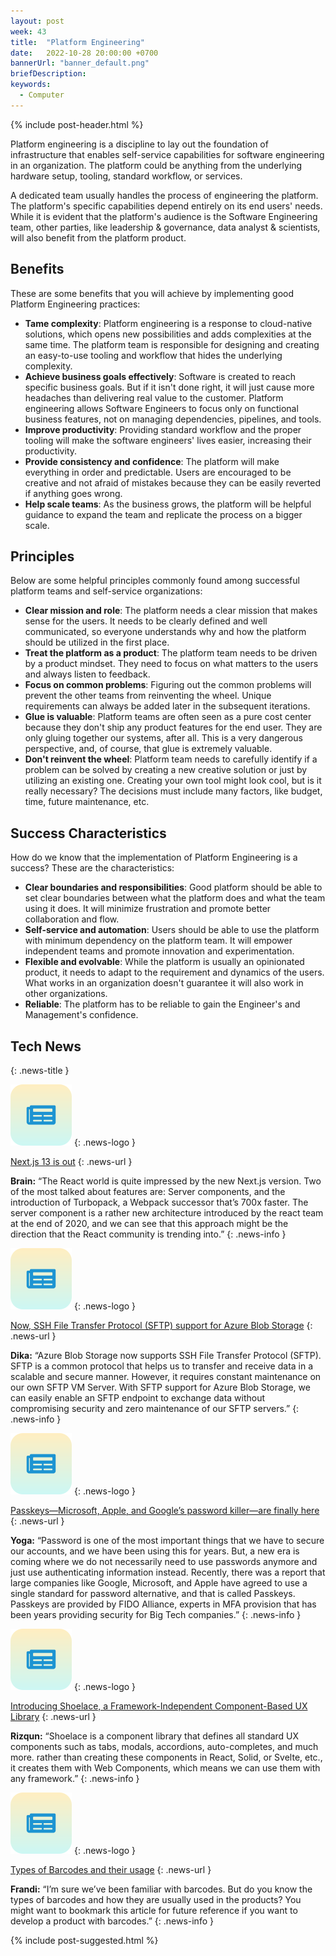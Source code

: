 ```yaml
---
layout: post
week: 43
title:  "Platform Engineering"
date:   2022-10-28 20:00:00 +0700
bannerUrl: "banner_default.png"
briefDescription: 
keywords:
  - Computer
---
```


{% include post-header.html %}

Platform engineering is a discipline to lay out the foundation of infrastructure that enables self-service capabilities for software engineering in an organization. The platform could be anything from the underlying hardware setup, tooling, standard workflow, or services.

A dedicated team usually handles the process of engineering the platform. The platform's specific capabilities depend entirely on its end users' needs. While it is evident that the platform's audience is the Software Engineering team, other parties, like leadership & governance, data analyst & scientists, will also benefit from the platform product.

## Benefits

These are some benefits that you will achieve by implementing good Platform Engineering practices:

- **Tame complexity**: Platform engineering is a response to cloud-native solutions, which opens new possibilities and adds complexities at the same time. The platform team is responsible for designing and creating an easy-to-use tooling and workflow that hides the underlying complexity.
- **Achieve business goals effectively**: Software is created to reach specific business goals. But if it isn't done right, it will just cause more headaches than delivering real value to the customer. Platform engineering allows Software Engineers to focus only on functional business features, not on managing dependencies, pipelines, and tools.
- **Improve productivity**: Providing standard workflow and the proper tooling will make the software engineers' lives easier, increasing their productivity.
- **Provide consistency and confidence**: The platform will make everything in order and predictable. Users are encouraged to be creative and not afraid of mistakes because they can be easily reverted if anything goes wrong.
- **Help scale teams**: As the business grows, the platform will be helpful guidance to expand the team and replicate the process on a bigger scale.

## Principles

Below are some helpful principles commonly found among successful platform teams and self-service organizations:

- **Clear mission and role**: The platform needs a clear mission that makes sense for the users. It needs to be clearly defined and well communicated, so everyone understands why and how the platform should be utilized in the first place.
- **Treat the platform as a product**: The platform team needs to be driven by a product mindset. They need to focus on what matters to the users and always listen to feedback.
- **Focus on common problems**: Figuring out the common problems will prevent the other teams from reinventing the wheel. Unique requirements can always be added later in the subsequent iterations.
- **Glue is valuable**: Platform teams are often seen as a pure cost center because they don't ship any product features for the end user. They are only gluing together our systems, after all. This is a very dangerous perspective, and, of course, that glue is extremely valuable.
- **Don't reinvent the wheel**: Platform team needs to carefully identify if a problem can be solved by creating a new creative solution or just by utilizing an existing one. Creating your own tool might look cool, but is it really necessary? The decisions must include many factors, like budget, time, future maintenance, etc.

## Success Characteristics

How do we know that the implementation of Platform Engineering is a success? These are the characteristics:

- **Clear boundaries and responsibilities**: Good platform should be able to set clear boundaries between what the platform does and what the team using it does. It will minimize frustration and promote better collaboration and flow.
- **Self-service and automation**: Users should be able to use the platform with minimum dependency on the platform team. It will empower independent teams and promote innovation and experimentation.
- **Flexible and evolvable**: While the platform is usually an opinionated product, it needs to adapt to the requirement and dynamics of the users. What works in an organization doesn't guarantee it will also work in other organizations.
- **Reliable**: The platform has to be reliable to gain the Engineer's and Management's confidence.

## Tech News
{: .news-title }

![memo](/assets/images/tech-news.svg)
{: .news-logo }

[Next.js 13 is out](https://nextjs.org/blog/next-13)
{: .news-url }

__Brain:__ “The React world is quite impressed by the new Next.js version. Two of the most talked about features are: Server components, and the introduction of Turbopack, a Webpack successor that’s 700x faster. The server component is a rather new architecture introduced by the react team at the end of 2020, and we can see that this approach might be the direction that the React community is trending into.”
{: .news-info }

![memo](/assets/images/tech-news.svg)
{: .news-logo }

[Now, SSH File Transfer Protocol (SFTP) support for Azure Blob Storage](https://azure.microsoft.com/en-us/blog/leverage-sftp-support-for-azure-blob-storage-to-build-a-unified-data-lake/)
{: .news-url }

__Dika:__ “Azure Blob Storage now supports SSH File Transfer Protocol (SFTP). SFTP is a common protocol that helps us to transfer and receive data in a scalable and secure manner. However, it requires constant maintenance on our own SFTP VM Server. With SFTP support for Azure Blob Storage, we can easily enable an SFTP endpoint to exchange data without compromising security and zero maintenance of our SFTP servers.”
{: .news-info }

![memo](/assets/images/tech-news.svg)
{: .news-logo }

[Passkeys—Microsoft, Apple, and Google’s password killer—are finally here](https://arstechnica.com/information-technology/2022/10/passkeys-microsoft-apple-and-googles-password-killer-are-finally-here/)
{: .news-url }

__Yoga:__ “Password is one of the most important things that we have to secure our accounts, and we have been using this for years. But, a new era is coming where we do not necessarily need to use passwords anymore and just use authenticating information instead. Recently, there was a report that large companies like Google, Microsoft, and Apple have agreed to use a single standard for password alternative, and that is called Passkeys. Passkeys are provided by FIDO Alliance, experts in MFA provision that has been years providing security for Big Tech companies.”
{: .news-info }

![memo](/assets/images/tech-news.svg)
{: .news-logo }

[Introducing Shoelace, a Framework-Independent Component-Based UX Library](https://css-tricks.com/shoelace-component-frameowrk-introduction/)
{: .news-url }

__Rizqun:__ “Shoelace is a component library that defines all standard UX components such as tabs, modals, accordions, auto-completes, and much more. rather than creating these components in React, Solid, or Svelte, etc., it creates them with Web Components, which means we can use them with any framework.”
{: .news-info }

![memo](/assets/images/tech-news.svg)
{: .news-logo }

[Types of Barcodes and their usage](https://scanbot.io/blog/types-of-barcodes/)
{: .news-url }

__Frandi:__ “I’m sure we’ve been familiar with barcodes. But do you know the types of barcodes and how they are usually used in the products? You might want to bookmark this article for future reference if you want to develop a product with barcodes.”
{: .news-info }

{% include post-suggested.html %}